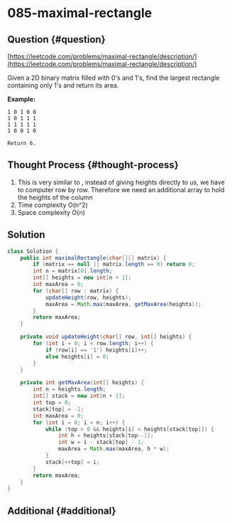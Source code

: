 # 085-maximal-rectangle

## Question {#question}

[https://leetcode.com/problems/maximal-rectangle/description/](https://leetcode.com/problems/maximal-rectangle/description/)

Given a 2D binary matrix filled with 0's and 1's, find the largest rectangle containing only 1's and return its area.

**Example:**

```text
1 0 1 0 0
1 0 1 1 1
1 1 1 1 1
1 0 0 1 0

Return 6.
```

## Thought Process {#thought-process}

1. This is very similar to , instead of giving heights directly to us, we have to computer row by row. Therefore we need an additional array to hold the heights of the column
2. Time complexity O\(n^2\)
3. Space complexity O\(n\)

## Solution

```java
class Solution {
    public int maximalRectangle(char[][] matrix) {
        if (matrix == null || matrix.length == 0) return 0;
        int n = matrix[0].length;
        int[] heights = new int[n + 1];
        int maxArea = 0;
        for (char[] row : matrix) {
            updateHeight(row, heights);
            maxArea = Math.max(maxArea, getMaxArea(heights));
        }
        return maxArea;
    }

    private void updateHeight(char[] row, int[] heights) {
        for (int i = 0; i < row.length; i++) {
            if (row[i] == '1') heights[i]++;
            else heights[i] = 0;
        }
    }

    private int getMaxArea(int[] heights) {
        int n = heights.length;
        int[] stack = new int[n + 1];
        int top = 0;
        stack[top] = -1;
        int maxArea = 0;
        for (int i = 0; i < n; i++) {
            while (top > 0 && heights[i] < heights[stack[top]]) {
                int h = heights[stack[top--]];
                int w = i - stack[top] - 1;
                maxArea = Math.max(maxArea, h * w);
            }
            stack[++top] = i;
        }
        return maxArea;
    }
}
```

## Additional {#additional}

